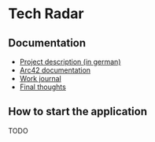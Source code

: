 # Tech Radar

## Documentation
- [Project description (in german)](/docs/project_description.md)
- [Arc42 documentation](/docs/project_documentation.md)
- [Work journal](docs/work_journal.md)
- [Final thoughts](docs/final_thoughts.md)

## How to start the application
TODO

